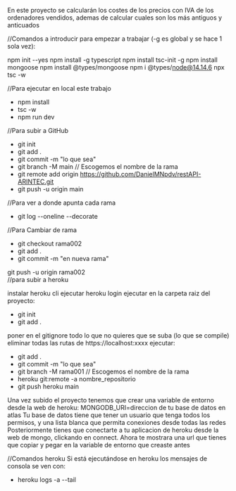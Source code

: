 En este proyecto se calcularán los costes de los precios con IVA de los ordenadores vendidos, ademas de calcular cuales son los más antiguos y anticuados

//Comandos a introducir para empezar a trabajar (-g es global y se hace 1 sola vez):

npm init --yes
npm install -g typescript
npm install tsc-init -g
npm install mongoose
npm install @types/mongoose
npm i @types/node@14.14.6
npx tsc -w

//Para ejecutar en local este trabajo
- npm install
- tsc -w
- npm run dev


//Para subir a GitHub
- git init
- git add .
- git commit -m "lo que sea"
- git branch -M main   // Escogemos el nombre de la rama
- git remote add origin https://github.com/DanielMNpdv/restAPI-ARINTEC.git
- git push -u origin main

//Para ver a donde apunta cada rama
- git log --oneline --decorate

//Para Cambiar de rama
- git checkout rama002
- git add .
- git commit -m "en nueva rama"

git push -u origin rama002   
//para subir a heroku

instalar heroku cli
ejecutar heroku login
ejecutar en la carpeta raiz del proyecto:
- git init
- git add .

poner en el gitignore todo lo que no quieres que se suba (lo que se compile)
eliminar todas las rutas de https://localhost:xxxx
ejecutar: 
- git add .
- git commit -m "lo que sea"
- git branch -M rama001   // Escogemos el nombre de la rama
- heroku git:remote -a nombre_repositorio
- git push heroku main

Una vez subido el proyecto tenemos que crear una variable de entorno desde la web de heroku:
MONGODB_URI=direccion de tu base de datos en atlas
Tu base de datos tiene que tener un usuario que tenga todos los permisos,
y una lista blanca que permita conexiones desde todas las redes
Posteriormente tienes que conectarte a tu aplicacion de heroku desde la web de mongo, clickando en connect.
Ahora te mostrara una url que tienes que copiar y pegar en la variable de entorno que creaste antes

//Comandos heroku
Si está ejecutándose en heroku los mensajes de consola se ven con:
- heroku logs -a <APP> --tail
